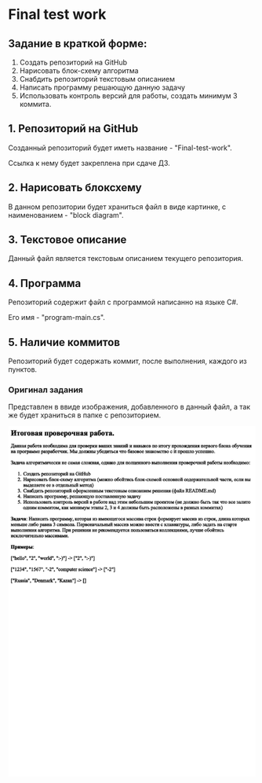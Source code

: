 # **Final test work**

## Задание в краткой форме:
1. Создать репозиторий на GitHub
2. Нарисовать блок-схему алгоритма
3. Снабдить репозиторий текстовым описанием
4. Написать программу решающую данную задачу
5. Использовать контроль версий для работы, создать минимум 3 
коммита.

## 1. Репозиторий на GitHub
Созданный репозиторий будет иметь название - "Final-test-work".

Ссылка к нему будет закреплена при сдаче ДЗ.

## 2. Нарисовать блоксхему
В данном репозитории будет храниться файл в виде картинке, с наименованием - "block diagram".

## 3. Текстовое описание
Данный файл является текстовым описанием текущего репозитория. 

## 4. Программа
Репозиторий содержит файл с программой написанно на языке C#.

Его имя - "program-main.cs".

## 5. Наличие коммитов
Репозиторий будет содержать коммит, после выполнения, каждого из пунктов.

### **Оригинал задания** 
Представлен в ввиде изображения, добавленного в данный файл, а так же будет храниться в папке с репозиторием.

![Оригинал задания](control-work.png)